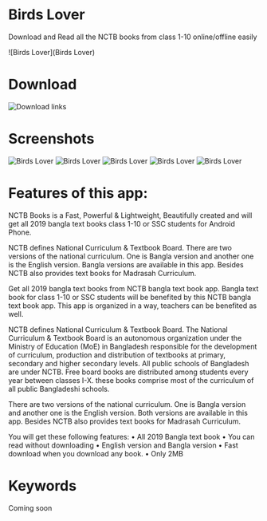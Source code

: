 # Birds Lover
Download and Read all the NCTB books from class 1-10 online/offline easily

![Birds Lover](Birds Lover)

# Download
![Download links](https://github.com/p32929/my_android_apps/releases)

# Screenshots
![Birds Lover](https://image.winudf.com/v2/image1/b3JnLnJpY2hpdC5iaXJkc2xvdmVyX3NjcmVlbl8wXzE1NzIwMDQyMTZfMDA0/screen-0.jpg?h=355&fakeurl=1&type=.jpg)
![Birds Lover](https://image.winudf.com/v2/image1/b3JnLnJpY2hpdC5iaXJkc2xvdmVyX3NjcmVlbl8xXzE1NzIwMDQyMTdfMDkz/screen-1.jpg?h=355&fakeurl=1&type=.jpg)
![Birds Lover](https://image.winudf.com/v2/image1/b3JnLnJpY2hpdC5iaXJkc2xvdmVyX3NjcmVlbl8yXzE1NzIwMDQyMThfMDA0/screen-2.jpg?h=355&fakeurl=1&type=.jpg)
![Birds Lover](https://image.winudf.com/v2/image1/b3JnLnJpY2hpdC5iaXJkc2xvdmVyX3NjcmVlbl8zXzE1NzIwMDQyMThfMDk2/screen-3.jpg?h=355&fakeurl=1&type=.jpg)
![Birds Lover](https://image.winudf.com/v2/image1/b3JnLnJpY2hpdC5iaXJkc2xvdmVyX3NjcmVlbl8zXzE1NzIwMDQyMThfMDk2/screen-3.jpg?h=355&fakeurl=1&type=.jpg)

# Features of this app:
NCTB Books is a Fast, Powerful & Lightweight, Beautifully created and will get all 2019 bangla text books class 1-10 or SSC students for Android Phone.

NCTB defines National Curriculum & Textbook Board. There are two versions of the national curriculum. One is Bangla version and another one is the English version. Bangla versions are available in this app. Besides NCTB also provides text books for Madrasah Curriculum.

Get all 2019 bangla text books from NCTB bangla text book app. Bangla text book for class 1-10 or SSC students will be benefited by this NCTB bangla text book app. This app is organized in a way, teachers can be benefited as well.

NCTB defines National Curriculum & Textbook Board. The National Curriculum & Textbook Board is an autonomous organization under the Ministry of Education (MoE) in Bangladesh responsible for the development of curriculum, production and distribution of textbooks at primary, secondary and higher secondary levels. All public schools of Bangladesh are under NCTB. Free board books are distributed among students every year between classes I-X. these books comprise most of the curriculum of all public Bangladeshi schools.

There are two versions of the national curriculum. One is Bangla version and another one is the English version. Both versions are available in this app. Besides NCTB also provides text books for Madrasah Curriculum.

You will get these following features:
• All 2019 Bangla text book
• You can read without downloading
• English version and Bangla version
• Fast download when you download any book.
• Only 2MB

# Keywords
Coming soon